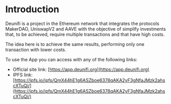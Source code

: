 # Introduction

Deunifi is a project in the Ethereum network that integrates the protocols MakerDAO, UniswapV2 and AAVE with the objective of simplify investments that, to be achieved, require multiple transactions and that have high costs.

The idea here is to achieve the same results, performing only one transaction with lower costs.

To use the App you can access with any of the following links:

* Official site link: [https://app.deunifi.org](https://app.deunifi.org)
* IPFS link: [https://ipfs.io/ipfs/QmX44hE1g6ASZboe6378qAKA2yF3gNfaJMzk2ahscXTuQi/](https://ipfs.io/ipfs/QmX44hE1g6ASZboe6378qAKA2yF3gNfaJMzk2ahscXTuQi/)



